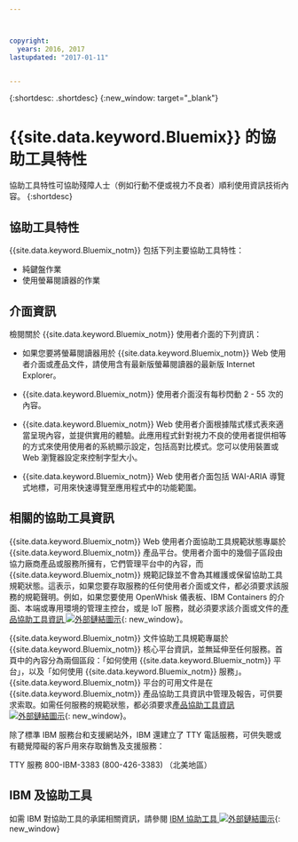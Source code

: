 ```yaml
---



copyright:
  years: 2016, 2017
lastupdated: "2017-01-11"


---
```


{:shortdesc: .shortdesc}
{:new_window: target="_blank"}

# {{site.data.keyword.Bluemix}} 的協助工具特性

協助工具特性可協助殘障人士（例如行動不便或視力不良者）順利使用資訊技術內容。
{:shortdesc}

## 協助工具特性

<!-- Describe any accessibility features that your product offers (even if the product does not meet ALL of the requirements). You can  document positive workarounds. One example of a positive workaround is during an installation, where the product's graphical user interface is not compliant, the user can use the silent installation method to complete the installation by using a console command.

Do not itemize every checkpoint that the product meets because many of the checkpoint requirements are internal requirements.

Use the following introductory sentence and list for this section.  If your product does not support a feature in the list, remove that list item. Add features to the list that are supported by your product. -->

{{site.data.keyword.Bluemix_notm}} 包括下列主要協助工具特性：

* 純鍵盤作業
* 使用螢幕閱讀器的作業

<!-- The following official statement can only be used IF we are fully compliant

{{site.data.keyword.Bluemix_notm}} uses the latest W3C Standard, [WAI-ARIA 1.0 ![External link icon](../icons/launch-glyph.svg)](http://www.w3.org/TR/wai-aria/){: new_window} to ensure compliance to [US Section 508 ![External link icon](../icons/launch-glyph.svg)](https://www.access-board.gov/guidelines-and-standards/communications-and-it/about-the-section-508-standards/section-508-standards){: new_window} and [Web Content Accessibility Guidelines (WCAG) 2.0 ![External link icon](../icons/launch-glyph.svg)](http://www.w3.org/TR/WCAG20/){: new_window}. To take advantage of accessibility features, use the latest release of your screen reader in combination with the latest Internet Explorer web browser that is supported by this product.

The {{site.data.keyword.Bluemix_notm}} online product documentation and the {{site.data.keyword.Bluemix_notm}} user interface framework is enabled for accessibility.

-->

<!-- ## Keyboard navigation

Document unique keyboard accessibility features.  This includes keyboard shortcut keys that are unique to your
application. Document all keyboard navigation that does not follow documented system conventions.

If the software uses standard system keyboard shortcuts for navigation, they do not have to be documented.  For a list of  standard keyboard shortcuts for your operating system, see the keyboard assistance information for that system. For example, the  following common system keyboard shortcuts do not have to be documented:

- To traverse to the next interactive control in the tab index, press the Tab key.
- To expand or collapse a tree node, press the Right Arrow key or the Left Arrow key.
- To traverse a tree node, press the Up Arrow key or the Down Arrow key.
- To scroll all the way up or down a page, press the Home key or the End key.
- To print the current page or active frame, press the Ctrl+P keys.

When the documentation provides instructions for completing tasks using the mouse, include the instructions for doing those tasks using the keyboard if the keyboard instructions are unique.

Table 1. Keyboard shortcuts in {{site.data.keyword.Bluemix_notm}}

Modify the following table for your product; if your product uses no unique keyboard shortcuts, remove the table and introductory sentence.

| **Action** | **Shortcut for Internet Explorer** |  **Shortcut for Firefox** |
| | | |
|Example: Move to the Contents View frame  | Alt+C, then press Enter and Shift+F6 | Shift+Alt+C and Shift+F6   |

-->


## 介面資訊

<!-- Include details about user preferences, any unique or difficult-to-accomplish tasks, any known workarounds, or information about using assistive technologies that might be useful to a user with disabilities.

If you can, tell users how to perform basic accessibility tasks such as the ones in the following list:
- Adjust the volume
- Replace sounds with text
- Change fonts (if not done through the operating system)
- Disable animation
- Customize the response times for timed actions
- Use a screen reader with your product
- Use speech recognition software with your product
- Enable high contrast or large fonts (if not done through the operating system)
 -->

檢閱關於 {{site.data.keyword.Bluemix_notm}} 使用者介面的下列資訊：

* 如果您要將螢幕閱讀器用於 {{site.data.keyword.Bluemix_notm}} Web 使用者介面或產品文件，請使用含有最新版螢幕閱讀器的最新版 Internet Explorer。

<!-- If your product excludes flashing or blinking text, objects, or other elements that have a flash or blink frequency
greater than 2 Hz and lower than 55 Hz, include the following sentence. -->

* {{site.data.keyword.Bluemix_notm}} 使用者介面沒有每秒閃動 2 - 55 次的內容。

<!-- If your web applications rely on cascading style sheets, include the following paragraph. Because the IBM Knowledge Center  infrastructure requires CSS (even though the topics in your product documentation does not require CSS),  the documentation essentially requires CSS. -->

* {{site.data.keyword.Bluemix_notm}} Web 使用者介面根據階式樣式表來適當呈現內容，並提供實用的體驗。此應用程式針對視力不良的使用者提供相等的方式來使用使用者的系統顯示設定，包括高對比模式。您可以使用裝置或 Web 瀏覽器設定來控制字型大小。

<!-- If your web applications do NOT rely on cascading style sheets, include the following paragraph.  Because the IBM Knowledge Center infrastructure requires CSS (even though your product documentation does not require CSS), if the documentation is displayed by using IBM Knowledge Center, the documentation essentially requires CSS. "The {{site.data.keyword.Bluemix_notm}} web user interface does not rely on cascading style sheets to render content properly and to provide a usable experience. However, the product documentation does rely on cascading style sheets. IBM Knowledge Center provides an equivalent way for low-vision users to use a user’s system display settings, including high-contrast mode. You can control font size by using the device or browser settings."-->

<!-- Add the following statement if your product has a user interface that is viewed on a web browser. -->

* {{site.data.keyword.Bluemix_notm}} Web 使用者介面包括 WAI-ARIA 導覽式地標，可用來快速導覽至應用程式中的功能範圍。

<!-- ## Mobile applications

Describe accessibility features that your product offers for mobile applications:
- Describe any keyboard shortcuts that are not documented in IOS.  Also, describe shortcut keys that are in imbedded user assistance.

- Describe the order of navigation (especially those that run on a larger format like an iPad). A larger format can make using a keyboard difficult to get to items in the focus area. For example, for a mailbox, you might need to document the recommended sequence of keystrokes to get to a place in the UI (like getting to the first item in the third column, in a 3-colum display).

- Describe extensively used hints. Some users do not always enable hints. When hints are well documented, it can be helpful to the user so they can understand the mobile application better.

- Describe any accessibility-related options, for example, font size, color, or contrast. For example, if your mobile application implements the ability to use large fonts, document that feature. You might also need to describe which portions of the application react to a change in the option and which do not. If your application supports the operating system settings for font, size, and contrast, you do not need to document that fact. However, document changes to system settings (for example, if your mobile application uses a unique skin).

- Describe unique gestures: Use the following statement if your product uses standard operating system gesture navigation. If your product does not use standard gestures, omit the following sentence.

This product uses standard gestures.

If your mobile application has custom gestures, describe the gesture and the how to make it accessible. Document gestures where actions are assigned to a screen element (icons). Describe gestures that allow the user to interface with a page.  For example, if a page has a widget, describe the gesture with which the user can interface with the page. Use the following introductory sentence and list:

{{site.data.keyword.Bluemix_notm}} uses the following unique gestures

- item 1
- item 2

 Describe spatial orientation features. Spatial orientation can be very useful in a touch screen (for example, list on the left, content on the right, menu bar on the top, and a user decides to explore the screen). Document a spatial orientation feature if it’s a significant  feature or departure from the standard. For a user interface, describe the layout of the interface for the individual who can’t see it to know how things are oriented. Use correct wording like “You set the navigation in the area on the right side.” -->

## 相關的協助工具資訊

{{site.data.keyword.Bluemix_notm}} Web 使用者介面協助工具規範狀態專屬於 {{site.data.keyword.Bluemix_notm}} 產品平台。使用者介面中的幾個子區段由協力廠商產品或服務所擁有，它們管理平台中的內容，而 {{site.data.keyword.Bluemix_notm}} 規範記錄並不會為其維護或保留協助工具規範狀態。這表示，如果您要存取服務的任何使用者介面或文件，都必須要求該服務的規範聲明。例如，如果您要使用 OpenWhisk 儀表板、IBM Containers 的介面、本端或專用環境的管理主控台，或是 IoT 服務，就必須要求該介面或文件的[產品協助工具資訊 ![外部鏈結圖示](../icons/launch-glyph.svg)](http://www-03.ibm.com/able/product_accessibility/index.html){: new_window}。

{{site.data.keyword.Bluemix_notm}} 文件協助工具規範專屬於 {{site.data.keyword.Bluemix_notm}} 核心平台資訊，並無延伸至任何服務。首頁中的內容分為兩個區段：「如何使用 {{site.data.keyword.Bluemix_notm}} 平台」，以及「如何使用 {{site.data.keyword.Bluemix_notm}} 服務」。{{site.data.keyword.Bluemix_notm}} 平台的可用文件是在 {{site.data.keyword.Bluemix_notm}} 產品協助工具資訊中管理及報告，可供要求索取。如需任何服務的規範狀態，都必須要求[產品協助工具資訊 ![外部鏈結圖示](../icons/launch-glyph.svg)](http://www-03.ibm.com/able/product_accessibility/index.html){: new_window}。

除了標準 IBM 服務台和支援網站外，IBM 還建立了 TTY 電話服務，可供失聰或有聽覺障礙的客戶用來存取銷售及支援服務：

TTY 服務
800-IBM-3383 (800-426-3383)
（北美地區）

## IBM 及協助工具

如需 IBM 對協助工具的承諾相關資訊，請參閱 [IBM 協助工具 ![外部鏈結圖示](../icons/launch-glyph.svg)](www.ibm.com/able){: new_window}


<!-- Add related links (at the bottom of this topic) to product documentation or online help that describes interface information (hardware or software) that pertains to the product accessibility features or functions.  For example, interface information might include wording similar to the following samples (these are excerpts from announcement letters):
- If PDF files are included, the files have limited accessibility support. With PDF documentation, you can use optional font enlargement, high-contrast display settings, and can navigate by keyboard alone.
- This product does not have audio features in its interface.
- When an applet, plug-in, or other application is required, it provides a link to one that is directly accessible, or provides alternate content for those that are not directly accessible.
- You can use supported screen readers with the user interface.
- Product_name has the following accessibility characteristics: <list of characteristics follows>
- The product_name online product documentation is available in IBM Knowledge Center, which is viewable from a standard web browser.

# rellinks
## general
*

-->
